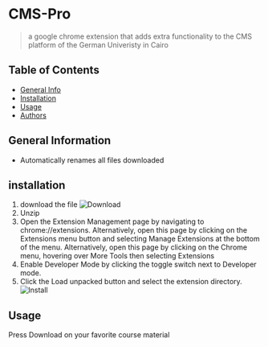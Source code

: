 # CMS-Pro
> a google chrome extension that adds extra functionality to the CMS platform of the German Univeristy in Cairo

## Table of Contents
* [General Info](#general-information)
* [Installation](#installation)
* [Usage](#usage)
* [Authors](#authors)

## General Information
- Automatically renames all files downloaded

## installation
1. download the file
![Download](https://serving.photos.photobox.com/32439020e95c1d9687f1b58ba16a7891ad9153d51fafba659727fcb63b4b82f5e98af847.jpg)
2. Unzip
3. Open the Extension Management page by navigating to chrome://extensions. Alternatively, open this page by clicking on the Extensions menu button and selecting Manage Extensions at the bottom of the menu. Alternatively, open this page by clicking on the Chrome menu, hovering over More Tools then selecting Extensions
4. Enable Developer Mode by clicking the toggle switch next to Developer mode.
5. Click the Load unpacked button and select the extension directory.
![Install](https://i.ibb.co/64fW0vj/CMS-pro-install.png)

## Usage
Press Download on your favorite course material
